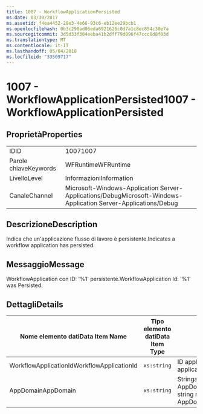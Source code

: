 ```yaml
---
title: 1007 - WorkflowApplicationPersisted
ms.date: 03/30/2017
ms.assetid: f4ea4452-28e3-4e66-93c6-eb12ee29bcb1
ms.openlocfilehash: 0b3c290ad06eda6921626c0d7a1c8ec854c30e7a
ms.sourcegitcommit: 3d5d33f384eeba41b2dff79d096f47ccc8d8f03d
ms.translationtype: MT
ms.contentlocale: it-IT
ms.lasthandoff: 05/04/2018
ms.locfileid: "33509717"
---
```

# <a name="1007---workflowapplicationpersisted"></a><span data-ttu-id="450a9-102">1007 - WorkflowApplicationPersisted</span><span class="sxs-lookup"><span data-stu-id="450a9-102">1007 - WorkflowApplicationPersisted</span></span>
## <a name="properties"></a><span data-ttu-id="450a9-103">Proprietà</span><span class="sxs-lookup"><span data-stu-id="450a9-103">Properties</span></span>  
  
|||  
|-|-|  
|<span data-ttu-id="450a9-104">ID</span><span class="sxs-lookup"><span data-stu-id="450a9-104">ID</span></span>|<span data-ttu-id="450a9-105">1007</span><span class="sxs-lookup"><span data-stu-id="450a9-105">1007</span></span>|  
|<span data-ttu-id="450a9-106">Parole chiave</span><span class="sxs-lookup"><span data-stu-id="450a9-106">Keywords</span></span>|<span data-ttu-id="450a9-107">WFRuntime</span><span class="sxs-lookup"><span data-stu-id="450a9-107">WFRuntime</span></span>|  
|<span data-ttu-id="450a9-108">Livello</span><span class="sxs-lookup"><span data-stu-id="450a9-108">Level</span></span>|<span data-ttu-id="450a9-109">Informazioni</span><span class="sxs-lookup"><span data-stu-id="450a9-109">Information</span></span>|  
|<span data-ttu-id="450a9-110">Canale</span><span class="sxs-lookup"><span data-stu-id="450a9-110">Channel</span></span>|<span data-ttu-id="450a9-111">Microsoft-Windows-Application Server-Applications/Debug</span><span class="sxs-lookup"><span data-stu-id="450a9-111">Microsoft-Windows-Application Server-Applications/Debug</span></span>|  
  
## <a name="description"></a><span data-ttu-id="450a9-112">Descrizione</span><span class="sxs-lookup"><span data-stu-id="450a9-112">Description</span></span>  
 <span data-ttu-id="450a9-113">Indica che un'applicazione flusso di lavoro è persistente.</span><span class="sxs-lookup"><span data-stu-id="450a9-113">Indicates a workflow application has persisted.</span></span>  
  
## <a name="message"></a><span data-ttu-id="450a9-114">Messaggio</span><span class="sxs-lookup"><span data-stu-id="450a9-114">Message</span></span>  
 <span data-ttu-id="450a9-115">WorkflowApplication con ID: '%1' persistente.</span><span class="sxs-lookup"><span data-stu-id="450a9-115">WorkflowApplication Id: '%1' was Persisted.</span></span>  
  
## <a name="details"></a><span data-ttu-id="450a9-116">Dettagli</span><span class="sxs-lookup"><span data-stu-id="450a9-116">Details</span></span>  
  
|<span data-ttu-id="450a9-117">Nome elemento dati</span><span class="sxs-lookup"><span data-stu-id="450a9-117">Data Item Name</span></span>|<span data-ttu-id="450a9-118">Tipo elemento dati</span><span class="sxs-lookup"><span data-stu-id="450a9-118">Data Item Type</span></span>|<span data-ttu-id="450a9-119">Descrizione</span><span class="sxs-lookup"><span data-stu-id="450a9-119">Description</span></span>|  
|--------------------|--------------------|-----------------|  
|<span data-ttu-id="450a9-120">WorkflowApplicationId</span><span class="sxs-lookup"><span data-stu-id="450a9-120">WorkflowApplicationId</span></span>|`xs:string`|<span data-ttu-id="450a9-121">ID applicazione flusso di lavoro</span><span class="sxs-lookup"><span data-stu-id="450a9-121">The workflow application id</span></span>|  
|<span data-ttu-id="450a9-122">AppDomain</span><span class="sxs-lookup"><span data-stu-id="450a9-122">AppDomain</span></span>|`xs:string`|<span data-ttu-id="450a9-123">Stringa restituita da AppDomain.CurrentDomain.FriendlyName.</span><span class="sxs-lookup"><span data-stu-id="450a9-123">The string returned by AppDomain.CurrentDomain.FriendlyName.</span></span>|
